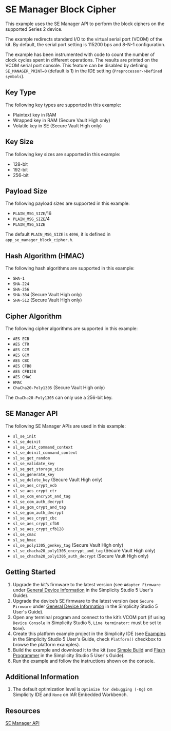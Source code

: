 # SE Manager Block Cipher


This example uses the SE Manager API to perform the block ciphers on the supported Series 2 device.


The example redirects standard I/O to the virtual serial port (VCOM) of the kit. By default, the serial port setting is 115200 bps and 8-N-1 configuration.


The example has been instrumented with code to count the number of clock cycles spent in different operations. The results are printed on the VCOM serial port console. This feature can be disabled by defining `SE_MANAGER_PRINT=0` (default is 1) in the IDE setting (`Preprocessor->Defined symbols`).


## Key Type


The following key types are supported in this example:


* Plaintext key in RAM
* Wrapped key in RAM (Secure Vault High only)
* Volatile key in SE (Secure Vault High only)


## Key Size


The following key sizes are supported in this example:


* 128-bit
* 192-bit
* 256-bit


## Payload Size


The following payload sizes are supported in this example:


* `PLAIN_MSG_SIZE`/16
* `PLAIN_MSG_SIZE`/4
* `PLAIN_MSG_SIZE`


The default `PLAIN_MSG_SIZE` is `4096`, it is defined in `app_se_manager_block_cipher.h`.


## Hash Algorithm (HMAC)


The following hash algorithms are supported in this example:


* `SHA-1`
* `SHA-224`
* `SHA-256`
* `SHA-384` (Secure Vault High only)
* `SHA-512` (Secure Vault High only)


## Cipher Algorithm


The following cipher algorithms are supported in this example:


* `AES ECB`
* `AES CTR`
* `AES CCM`
* `AES GCM`
* `AES CBC`
* `AES CFB8`
* `AES CFB128`
* `AES CMAC`
* `HMAC`
* `ChaCha20-Poly1305` (Secure Vault High only)


The `ChaCha20-Poly1305` can only use a 256-bit key.


## SE Manager API


The following SE Manager APIs are used in this example:


* `sl_se_init`
* `sl_se_deinit`
* `sl_se_init_command_context`
* `sl_se_deinit_command_context`
* `sl_se_get_random`
* `sl_se_validate_key`
* `sl_se_get_storage_size`
* `sl_se_generate_key`
* `sl_se_delete_key` (Secure Vault High only)
* `sl_se_aes_crypt_ecb`
* `sl_se_aes_crypt_ctr`
* `sl_se_ccm_encrypt_and_tag`
* `sl_se_ccm_auth_decrypt`
* `sl_se_gcm_crypt_and_tag`
* `sl_se_gcm_auth_decrypt`
* `sl_se_aes_crypt_cbc`
* `sl_se_aes_crypt_cfb8`
* `sl_se_aes_crypt_cfb128`
* `sl_se_cmac`
* `sl_se_hmac`
* `sl_se_poly1305_genkey_tag` (Secure Vault High only)
* `sl_se_chacha20_poly1305_encrypt_and_tag` (Secure Vault High only)
* `sl_se_chacha20_poly1305_auth_decrypt` (Secure Vault High only)


## Getting Started


1. Upgrade the kit’s firmware to the latest version (see `Adapter Firmware` under [General Device Information](https://docs.silabs.com/simplicity-studio-5-users-guide/latest/ss-5-users-guide-about-the-launcher/welcome-and-device-tabs#general-device-information) in the Simplicity Studio 5 User's Guide).
2. Upgrade the device’s SE firmware to the latest version (see `Secure Firmware` under [General Device Information](https://docs.silabs.com/simplicity-studio-5-users-guide/latest/ss-5-users-guide-about-the-launcher/welcome-and-device-tabs#general-device-information) in the Simplicity Studio 5 User's Guide).
3. Open any terminal program and connect to the kit’s VCOM port (if using `Device Console` in Simplicity Studio 5, `Line terminator:` must be set to `None`).
4. Create this platform example project in the Simplicity IDE (see [Examples](https://docs.silabs.com/simplicity-studio-5-users-guide/latest/ss-5-users-guide-getting-started/start-a-project#examples) in the Simplicity Studio 5 User's Guide, check `Platform()` checkbox to browse the platform examples).
5. Build the example and download it to the kit (see [Simple Build](https://docs.silabs.com/simplicity-studio-5-users-guide/latest/ss-5-users-guide-building-and-flashing/building#simple-build) and [Flash Programmer](https://docs.silabs.com/simplicity-studio-5-users-guide/latest/ss-5-users-guide-building-and-flashing/flashing#flash-programmer) in the Simplicity Studio 5 User's Guide).
6. Run the example and follow the instructions shown on the console.


## Additional Information


1. The default optimization level is `Optimize for debugging (-Og)` on Simplicity IDE and `None` on IAR Embedded Workbench.


## Resources


[SE Manager API](https://docs.silabs.com/gecko-platform/latest/service/api/group-sl-se-manager)


